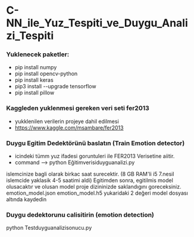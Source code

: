 # C-NN_ile_Yuz_Tespiti_ve_Duygu_Analizi_Tespiti 

### Yuklenecek paketler:
- pip install numpy
- pip install opencv-python
- pip install keras
- pip3 install --upgrade tensorflow
- pip install pillow

### Kaggleden yuklenmesi gereken veri seti fer2013
- yukklenilen verilerin  projeye dahil edilmesi
- https://www.kaggle.com/msambare/fer2013

###  Duygu Egitim Dedektörünü baslatın (Train Emotion detector)
- icindeki tümm yuz ifadesi goruntuleri ile FER2013 Verisetine aiitir.
- command --> python Eğitimverisiduyguanalizi.py

islemcinize bagli olarak birkac saat surecektir. (8 GB RAM'li i5 7.nesil islemcide yaklasik 4-5 saatimi aldi)
Egitimden sonra, egitilmis model olusacaktır ve olusan model proje dizininizde saklandıgını goreceksiniz.
emotion_model.json
emotion_model.h5
yukaridaki 2 değeri model dosyası altında kaydedin

### Duygu dedektorunu calisitirin (emotion detection) 
python Testduyguanalizisonucu.py
